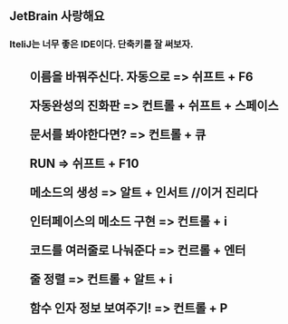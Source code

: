 <h2>JetBrain 사랑해요</h2>
<h3>IteliJ는 너무 좋은 IDE이다. 단축키를 잘 써보자. </h3>
<h2>
<ol>
이름을 바꿔주신다. 자동으로 => 쉬프트 + F6
</ol>
<ol>
자동완성의 진화판 => 컨트롤 + 쉬프트 + 스페이스
</ol>
<ol>
문서를 봐야한다면? => 컨트롤 + 큐
</ol>
<ol>
RUN => 쉬프트 + F10
</ol>
<ol>
메소드의 생성 => 알트 + 인서트 //이거 진리다
</ol>
<ol>
인터페이스의 메소드 구현 => 컨트롤 + i
</ol>
<ol>
코드를 여러줄로 나눠준다 => 컨르롤 + 엔터
</ol>
<ol>
줄 정렬 => 컨트롤 + 알트 + i
</ol>
<ol>
함수 인자 정보 보여주기! => 컨트롤 + P
</ol>
</h2>